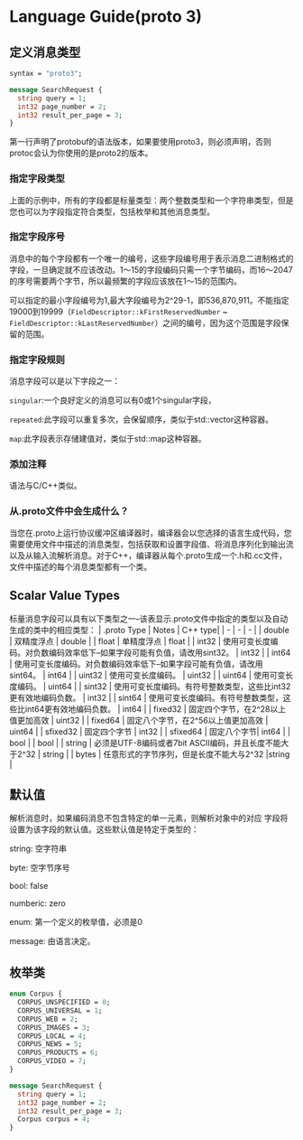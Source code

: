 # Language Guide(proto 3)

## 定义消息类型

```protobuf
syntax = "proto3";

message SearchRequest {
  string query = 1;
  int32 page_number = 2;
  int32 result_per_page = 3;
}
```

第一行声明了protobuf的语法版本，如果要使用proto3，则必须声明，否则protoc会认为你使用的是proto2的版本。

### 指定字段类型

上面的示例中，所有的字段都是标量类型：两个整数类型和一个字符串类型，但是您也可以为字段指定符合类型，包括枚举和其他消息类型。

### 指定字段序号

消息中的每个字段都有一个唯一的编号，这些字段编号用于表示消息二进制格式的字段，一旦确定就不应该改动。1～15的字段编码只需一个字节编码，而16～2047的序号需要两个字节，所以最频繁的字段应该放在1～15的范围内。

可以指定的最小字段编号为1,最大字段编号为2^29-1，即536,870,911。不能指定19000到19999（`FieldDescriptor::kFirstReservedNumber` ~ `FieldDescriptor::kLastReservedNumber`）之间的编号，因为这个范围是字段保留的范围。

### 指定字段规则

消息字段可以是以下字段之一：

`singular`:一个良好定义的消息可以有0或1个singular字段，

`repeated`:此字段可以重复多次，会保留顺序，类似于std::vector这种容器。

`map`:此字段表示存储建值对，类似于std::map这种容器。

### 添加注释

语法与C/C++类似。

### 从.proto文件中会生成什么？

当您在.proto上运行协议缓冲区编译器时，编译器会以您选择的语言生成代码，您需要使用文件中描述的消息类型，包括获取和设置字段值、将消息序列化到输出流以及从输入流解析消息。对于C++，编译器从每个.proto生成一个.h和.cc文件，文件中描述的每个消息类型都有一个类。

## Scalar Value Types

标量消息字段可以具有以下类型之一–该表显示.proto文件中指定的类型以及自动生成的类中的相应类型：
| .proto Type | Notes | C++ type|
| - | - | - |
| double | 双精度浮点 | double |
| float | 单精度浮点 | float |
| int32 | 使用可变长度编码。对负数编码效率低下–如果字段可能有负值，请改用sint32。 | int32 |
| int64 | 使用可变长度编码。对负数编码效率低下–如果字段可能有负值，请改用sint64。 | int64 |
| uint32 | 使用可变长度编码。 | uint32 |
| uint64 | 使用可变长度编码。 | uint64 |
| sint32 | 使用可变长度编码。有符号整数类型，这些比int32更有效地编码负数。 | int32 |
| sint64 | 使用可变长度编码。有符号整数类型，这些比int64更有效地编码负数。 | int64 |
| fixed32 | 固定四个字节，在2^28以上值更加高效 | uint32 |
| fixed64 | 固定八个字节，在2^56以上值更加高效 | uint64 |
| sfixed32 | 固定四个字节 | int32 |
| sfixed64 | 固定八个字节| int64 |
| bool | | bool |
| string | 必须是UTF-8编码或者7bit ASCII编码，并且长度不能大于2^32 | string |
| bytes | 任意形式的字节序列，但是长度不能大与2^32 |string |

## 默认值

解析消息时，如果编码消息不包含特定的单一元素，则解析对象中的对应
字段将设置为该字段的默认值。这些默认值是特定于类型的：

string: 空字符串

byte: 空字节序号

bool: false

numberic: zero

enum: 第一个定义的枚举值，必须是0

message: 由语言决定。

## 枚举类

```protobuf
enum Corpus {
  CORPUS_UNSPECIFIED = 0;
  CORPUS_UNIVERSAL = 1;
  CORPUS_WEB = 2;
  CORPUS_IMAGES = 3;
  CORPUS_LOCAL = 4;
  CORPUS_NEWS = 5;
  CORPUS_PRODUCTS = 6;
  CORPUS_VIDEO = 7;
}

message SearchRequest {
  string query = 1;
  int32 page_number = 2;
  int32 result_per_page = 3;
  Corpus corpus = 4;
}

```
